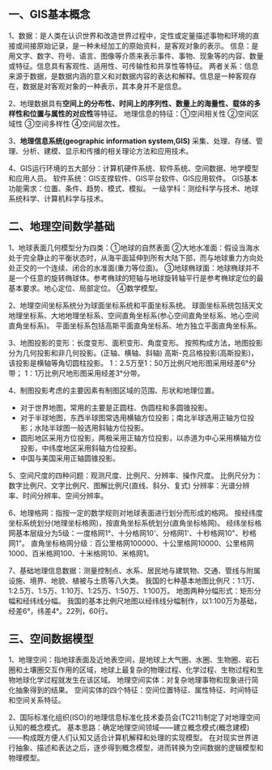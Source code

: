 ## 一、GIS基本概念

1、数据：是人类在认识世界和改造世界过程中，定性或定量描述事物和环境的直接或间接原始记录，是一种未经加工的原始资料，是客观对象的表示。
信息：是用文字、数字、符号、语言、图像等介质来表示事件、事物、现象等的内容、数量或特征。信息具有客观性、适用性、可传输性和共享性等特征。
两者关系：信息来源于数据，是数据内涵的意义和对数据内容的表达和解释。信息是一种客观存在，数据是对客观对象的一种表示，其本身并不是信息。

2、地理数据具有**空间上的分布性、时间上的序列性、数量上的海量性、载体的多样性和位置与属性的对应性**等特征。
地理信息的特征：①空间相关性 ②空间区域性 ③空间多样性 ④空间层次性。

3、**地理信息系统(geographic information system,GIS)**
采集、处理、存储、管理、分析、建模、显示和传播的相关理论方法和应用技术。

4、GIS运行环境的五大部分：计算机硬件系统、软件系统、空间数据、地学模型和应用人员。
软件系统：GIS支撑软件、GIS平台软件、GIS应用软件。
GIS基本功能需求：位置、条件、趋势、模式、模拟。
一级学科：测绘科学与技术、地球系统科学、计算机科学与技术。

## 二、地理空间数学基础

1、地球表面几何模型分为四类：①地球的自然表面
②大地水准面：假设当海水处于完全静止的平衡状态时，从海平面延伸到所有大陆下部，而与地球重力方向处处正交的一个连续、闭合的水准面(重力等位面)。
③地球椭球面：地球椭球并不是一个任意的旋转椭球体。参考椭球的短轴与地球旋转轴平行是参考椭球定位的最基本要求。地心定位、局部定位。
④数学模型。

2、地理空间坐标系统分为球面坐标系统和平面坐标系统。
球面坐标系统包括天文地理坐标系、大地地理坐标系、空间直角坐标系(参心空间直角坐标系、地心空间直角坐标系)。
平面坐标系包括高斯平面直角坐标系、地方独立平面直角坐标系。

3、地图投影的变形：长度变形、面积变形、角度变形。
按照构成方法，地图投影分为几何投影和非几何投影。(正轴、横轴、斜轴)
高斯-克吕格投影(高斯投影)，该投影是横轴等角切圆柱投影。
1：2.5万至1：50万比例尺地形图采用经差6°分带；
1：1万比例尺地形图采用经差3°分带。

4、制图投影考虑的主要因素有制图区域的范围、形状和地理位置。

- 对于世界地图，常用的主要是正圆柱、伪圆柱和多圆锥投影。
- 对于半球地图，东西半球图常选用横轴方位投影；南北半球选用正轴方位投影；水陆半球图一般选用斜轴方位投影。
- 圆形地区采用方位投影，两极采用正轴方位投影，以赤道为中心采用横轴方位投影，中纬度地区采用斜轴方位投影。
- 中国与美国采用正轴圆锥投影。

5、空间尺度的四种问题：观测尺度、比例尺、分辨率、操作尺度。
比例尺分为：数字比例尺、文字比例尺、图解比例尺(直线、斜分、复式)
分辨率：光谱分辨率、时间分辨率、空间分辨率。

6、地理格网：指按一定的数学规则对地球表面进行划分而形成的格网。
按经纬度坐标系统划分(地理坐标格网)，按直角坐标系统划分(直角坐标格网)。
经纬坐标格网基本层级分为5级：一度格网1°、十分格网10'、分格网1'、十秒格网10"、秒格网1"。
直角坐标格网分级：百公里格网100000、十公里格网10000、公里格网1000、百米格网100、十米格网10、米格网1。

7、基础地理信息数据：测量控制点、水系、居民地与建筑物、交通、管线与附属设施、境界、地貌、植被与土质等八大类。
我国的七种基本地图比例尺：1:1万、1:2.5万、1:5万、1:10万、1:25万、1:50万、1:100万。
地图两种分幅形式：矩形分幅和经纬线分幅。
我国的基本比例尺地图以经纬线分幅制作，以1:100万为基础，经差6°，纬差4°。22列，60行。

## 三、空间数据模型

1、地理空间：指地球表面及近地表空间，是地球上大气圈、水圈、生物圈、岩石圈和土壤圈交互作用的区域，地球上最复杂的物理过程、化学过程、生物过程和生物地球化学过程就发生在该区域。
地理空间实体：对复杂地理事物和现象进行简化抽象得到的结果。
空间实体的四个特征：空间位置特征、属性特征、时间特征和空间关系特征。

2、国际标准化组织(ISO)的地理信息标准化技术委员会(TC211)制定了对地理空间认知的概念模式。
基本思路：确定地理空间领域——建立概念模式(概念建模)——构成既方便人们认知又适合计算机解释和处理的实现模型。
在对现实世界进行抽象、描述和表达之后，逐步得到概念模型，进而转换为空间数据的逻辑模型和物理模型。